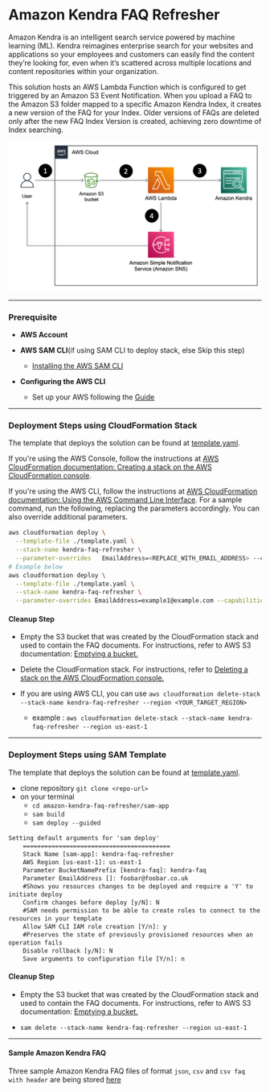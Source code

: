 # Amazon Kendra FAQ Refresher
Amazon Kendra is an intelligent search service powered by machine learning (ML). Kendra
reimagines enterprise search for your websites and applications so your employees and
customers can easily find the content they’re looking for, even when it’s scattered across
multiple locations and content repositories within your organization.

This solution hosts an AWS Lambda Function which is configured to get triggered by an Amazon
S3 Event Notification. When you upload a FAQ to the Amazon S3 folder mapped to a specific
Amazon Kendra Index, it creates a new version of the FAQ for your Index. Older versions of FAQs
are deleted only after the new FAQ Index Version is created, achieving zero downtime of Index
searching.

![Architecture](./images/architecture-diagram.png)

----
### Prerequisite

- __AWS Account__

- __AWS SAM CLI__(if using SAM CLI to deploy stack, else Skip this step)
  - [Installing the AWS SAM CLI](https://docs.aws.amazon.com/serverless-application-model/latest/developerguide/install-sam-cli.html)
- __Configuring the AWS CLI__ 
  - Set up your AWS following the [Guide](https://docs.aws.amazon.com/cli/latest/userguide/cli-chap-configure.html)
---

### Deployment Steps using CloudFormation Stack

The template that deploys the solution can be found at [template.yaml](./template.yaml).

If you're using the AWS Console, follow the instructions at [AWS CloudFormation documentation: Creating a stack on the AWS CloudFormation console](https://docs.aws.amazon.com/AWSCloudFormation/latest/UserGuide/cfn-console-create-stack.html).

If you're using the AWS CLI, follow the instructions at [AWS CloudFormation documentation: Using the AWS Command Line Interface](https://docs.aws.amazon.com/AWSCloudFormation/latest/UserGuide/cfn-using-cli.html). For a sample command, run the following, replacing the parameters accordingly. You can also override additional parameters.

```bash
aws cloudformation deploy \
  --template-file ./template.yaml \
  --stack-name kendra-faq-refresher \
  --parameter-overrides   EmailAddress=<REPLACE_WITH_EMAIL_ADDRESS> --capabilities CAPABILITY_NAMED_IAM --region <YOUR_TARGET_REGION>
# Example below
aws cloudformation deploy \
  --template-file ./template.yaml \
  --stack-name kendra-faq-refresher \
  --parameter-overrides EmailAddress=example1@example.com --capabilities CAPABILITY_NAMED_IAM --region us-east-1
```
#### Cleanup Step 

- Empty the S3 bucket that was created by the CloudFormation stack and used to contain the
FAQ documents. For instructions, refer to AWS S3 documentation: [Emptying a bucket.](https://docs.aws.amazon.com/AmazonS3/latest/userguide/empty-bucket.html)

- Delete the CloudFormation stack. For instructions, refer to [Deleting a stack on the AWS
CloudFormation console.](https://docs.aws.amazon.com/AWSCloudFormation/latest/UserGuide/cfn-console-delete-stack.html)

- If you are using AWS CLI, you can use `aws cloudformation delete-stack --stack-name kendra-faq-refresher --region <YOUR_TARGET_REGION>`
  - example : `aws cloudformation delete-stack --stack-name kendra-faq-refresher --region us-east-1`
---
### Deployment Steps using SAM Template

The template that deploys the solution can be found at [template.yaml](./sam-app/template.yaml).

- clone repository `git clone <repo-url>`
- on your terminal
  - `cd amazon-kendra-faq-refresher/sam-app`
  - `sam build`
  - `sam deploy --guided`
```
Setting default arguments for 'sam deploy'
	=========================================
	Stack Name [sam-app]: kendra-faq-refresher 
	AWS Region [us-east-1]: us-east-1
	Parameter BucketNamePrefix [kendra-faq]: kendra-faq
	Parameter EmailAddress []: foobar@foobar.co.uk
	#Shows you resources changes to be deployed and require a 'Y' to initiate deploy
	Confirm changes before deploy [y/N]: N
	#SAM needs permission to be able to create roles to connect to the resources in your template
	Allow SAM CLI IAM role creation [Y/n]: y
	#Preserves the state of previously provisioned resources when an operation fails
	Disable rollback [y/N]: N
	Save arguments to configuration file [Y/n]: n 
```
#### Cleanup Step 

- Empty the S3 bucket that was created by the CloudFormation stack and used to contain the
FAQ documents. For instructions, refer to AWS S3 documentation: [Emptying a bucket.](https://docs.aws.amazon.com/AmazonS3/latest/userguide/empty-bucket.html)

- `sam delete --stack-name kendra-faq-refresher --region us-east-1`

----
#### Sample Amazon Kendra FAQ

Three sample Amazon Kendra FAQ files of format `json`, `csv` and `csv faq with header` are being stored [here](./Tests) 

